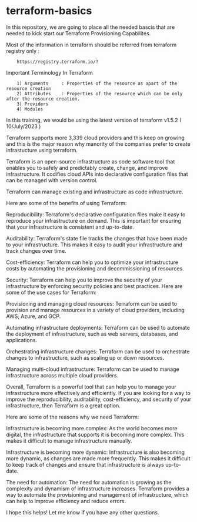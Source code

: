 # terraform-basics

In this repository, we are going to place all the needed bascis that are needed to kick start our Terraform Provisioning Capabilites.

Most of the information in terraform should be referred from terraform registry only :

```
    https://registry.terraform.io/?
```

Important Terminology In Terraform

```
    1) Arguments     : Properties of the resource as apart of the resource creation
    2) Attributes    : Properties of the resource which can be only after the resource creation.
    3) Providers
    4) Modules
```

In this training, we would be using the latest version of terraform v1.5.2 ( 10/July/2023 )

Terraform supports more 3,339 cloud providers and this keep on growing and this is the major reason why manority of the companies prefer to create infrastucture using terraform.

Terraform is an open-source infrastructure as code software tool that enables you to safely and predictably create, change, and improve infrastructure. It codifies cloud APIs into declarative configuration files that can be managed with version control.

Terraform can manage existing and infrastructure as code infrastructure.

Here are some of the benefits of using Terraform:

Reproducibility: Terraform's declarative configuration files make it easy to reproduce your infrastructure on demand. This is important for ensuring that your infrastructure is consistent and up-to-date.

Auditability: Terraform's state file tracks the changes that have been made to your infrastructure. This makes it easy to audit your infrastructure and track changes over time.

Cost-efficiency: Terraform can help you to optimize your infrastructure costs by automating the provisioning and decommissioning of resources.

Security: Terraform can help you to improve the security of your infrastructure by enforcing security policies and best practices. Here are some of the use cases for Terraform:

Provisioning and managing cloud resources: Terraform can be used to provision and manage resources in a variety of cloud providers, including AWS, Azure, and GCP.

Automating infrastructure deployments: Terraform can be used to automate the deployment of infrastructure, such as web servers, databases, and applications.

Orchestrating infrastructure changes: Terraform can be used to orchestrate changes to infrastructure, such as scaling up or down resources.

Managing multi-cloud infrastructure: Terraform can be used to manage infrastructure across multiple cloud providers.

Overall, Terraform is a powerful tool that can help you to manage your infrastructure more effectively and efficiently. If you are looking for a way to improve the reproducibility, auditability, cost-efficiency, and security of your infrastructure, then Terraform is a great option.

Here are some of the reasons why we need Terraform:

Infrastructure is becoming more complex: As the world becomes more digital, the infrastructure that supports it is becoming more complex. This makes it difficult to manage infrastructure manually.

Infrastructure is becoming more dynamic: Infrastructure is also becoming more dynamic, as changes are made more frequently. This makes it difficult to keep track of changes and ensure that infrastructure is always up-to-date.

The need for automation: The need for automation is growing as the complexity and dynamism of infrastructure increases. Terraform provides a way to automate the provisioning and management of infrastructure, which can help to improve efficiency and reduce errors.

I hope this helps! Let me know if you have any other questions.
